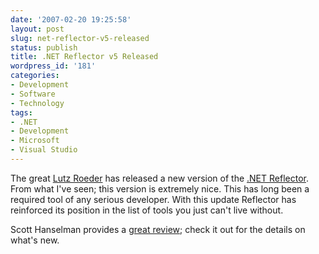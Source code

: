 ```yaml
---
date: '2007-02-20 19:25:58'
layout: post
slug: net-reflector-v5-released
status: publish
title: .NET Reflector v5 Released
wordpress_id: '181'
categories:
- Development
- Software
- Technology
tags:
- .NET
- Development
- Microsoft
- Visual Studio
---
```


The great [Lutz Roeder](http://www.aisto.com/roeder/) has released a new version of the [.NET Reflector](http://www.aisto.com/roeder/dotnet/). From what I've seen; this version is extremely nice. This has long been a required tool of any serious developer. With this update Reflector has reinforced its position in the list of tools you just can't live without.

Scott Hanselman provides a [great review](http://www.hanselman.com/blog/Reflector5ReleasedWorldDominationAssured.aspx); check it out for the details on what's new.
